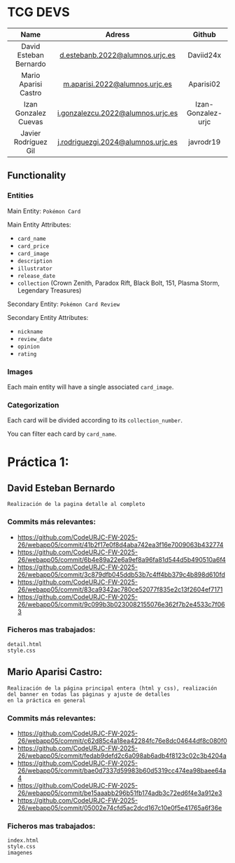 # **TCG DEVS**

| Name  | Adress | Github |
| :-------------:|:-------------:| :-------------: |
|David Esteban Bernardo|d.estebanb.2022@alumnos.urjc.es|Daviid24x| 
|Mario Aparisi Castro|m.aparisi.2022@alumnos.urjc.es|Aparisi02|
|Izan Gonzalez Cuevas|i.gonzalezcu.2022@alumnos.urjc.es|Izan-Gonzalez-urjc|
|Javier Rodríguez Gil|j.rodriguezgi.2024@alumnos.urjc.es|javrodr19|

## **Functionality**
### Entities
Main Entity: `Pokémon Card`

Main Entity Attributes: 
* `card_name`
* `card_price`
* `card_image`
* `description`
* `illustrator`
* `release_date`
* `collection` (Crown Zenith, Paradox Rift, Black Bolt, 151, Plasma Storm, Legendary Treasures)

Secondary Entity: `Pokémon Card Review`

Secondary Entity Attributes: 
* `nickname`
* `review_date`
* `opinion`
* `rating`

### Images
Each main entity will have a single associated `card_image`.

### Categorization
Each card will be divided according to its `collection_number`.

You can filter each card by `card_name`.


# Práctica 1:
























## David Esteban Bernardo
    Realización de la pagina detalle al completo

### Commits más relevantes:

* https://github.com/CodeURJC-FW-2025-26/webapp05/commit/41b2f17e0f8d4aba742ea3f16e7009063b432774
* https://github.com/CodeURJC-FW-2025-26/webapp05/commit/6b4e89a22e6a9ef8a96fa81d544d5b490510a6f4
* https://github.com/CodeURJC-FW-2025-26/webapp05/commit/3c879dfb045ddb53b7c4ff4bb379c4b898d610fd
* https://github.com/CodeURJC-FW-2025-26/webapp05/commit/83ca9342ac780ce52077f835e2c13f2604ef7171
* https://github.com/CodeURJC-FW-2025-26/webapp05/commit/9c099b3b0230082155076e362f7b2e4533c7f063

### Ficheros mas trabajados:
    detail.html
    style.css






## Mario Aparisi Castro:
    Realización de la página principal entera (html y css), realización del banner en todas las páginas y ajuste de detalles 
    en la práctica en general
### Commits más relevantes:
* https://github.com/CodeURJC-FW-2025-26/webapp05/commit/c62d85c4a18ea42284fc76e8dc04644df8c080f0
* https://github.com/CodeURJC-FW-2025-26/webapp05/commit/fedab9defd2c6a098ab6adb4f8123c02c3b4204a
* https://github.com/CodeURJC-FW-2025-26/webapp05/commit/bae0d7337d59983b60d5319cc474ea98baee64a4
* https://github.com/CodeURJC-FW-2025-26/webapp05/commit/be15aaabb296b51fb174adb3c72ed6f4e3a912e3
* https://github.com/CodeURJC-FW-2025-26/webapp05/commit/05002e74cfd5ac2dcd167c10e0f5e41765a6f36e
### Ficheros mas trabajados:
    index.html
    style.css
    imagenes

